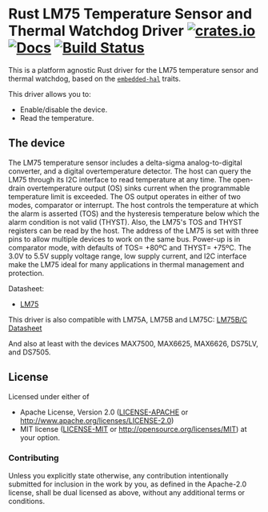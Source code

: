 # Rust LM75 Temperature Sensor and Thermal Watchdog Driver [![crates.io](https://img.shields.io/crates/v/lm75.svg)](https://crates.io/crates/lm75) [![Docs](https://docs.rs/lm75/badge.svg)](https://docs.rs/lm75) [![Build Status](https://travis-ci.org/eldruin/lm75-rs.svg?branch=master)](https://travis-ci.org/eldruin/lm75-rs)

This is a platform agnostic Rust driver for the LM75 temperature sensor
and thermal watchdog, based on the
[`embedded-hal`](https://github.com/rust-embedded/embedded-hal) traits.

This driver allows you to:
- Enable/disable the device.
- Read the temperature.

## The device
The LM75 temperature sensor includes a delta-sigma analog-to-digital
converter, and a digital overtemperature detector. The host can
query the LM75 through its I2C interface to read temperature at any
time. The open-drain overtemperature output (OS) sinks current when
the programmable temperature limit is exceeded.
The OS output operates in either of two modes, comparator or
interrupt. The host controls the temperature at which the alarm is
asserted (TOS) and the hysteresis temperature below which the alarm
condition is not valid (THYST). Also, the LM75's TOS and THYST
registers can be read by the host. The address of the LM75 is set
with three pins to allow multiple devices to work on the same bus.
Power-up is in comparator mode, with defaults of TOS= +80ºC and
THYST= +75ºC. The 3.0V to 5.5V supply voltage range, low supply
current, and I2C interface make the LM75 ideal for many applications
in thermal management and protection.

Datasheet:
- [LM75](https://datasheets.maximintegrated.com/en/ds/LM75.pdf)

This driver is also compatible with LM75A, LM75B and LM75C: [LM75B/C Datasheet]

[LM75B/C Datasheet]: http://www.ti.com/lit/ds/symlink/lm75b.pdf

And also at least with the devices MAX7500, MAX6625, MAX6626, DS75LV,
and DS7505.

## License

Licensed under either of

 * Apache License, Version 2.0 ([LICENSE-APACHE](LICENSE-APACHE) or
   http://www.apache.org/licenses/LICENSE-2.0)
 * MIT license ([LICENSE-MIT](LICENSE-MIT) or
   http://opensource.org/licenses/MIT) at your option.

### Contributing

Unless you explicitly state otherwise, any contribution intentionally submitted
for inclusion in the work by you, as defined in the Apache-2.0 license, shall
be dual licensed as above, without any additional terms or conditions.

